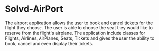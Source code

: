 # Solvd-AirPort
The airport application allows the user to book and cancel tickets for the flight they choose.
The user is able to choose the seat they would like to reserve from the flight's airplane. 
The application include classes for Flights, Airlines, AirPlanes, Seats, Tickets and 
gives the user the ability to book, cancel and even display their tickets.  
